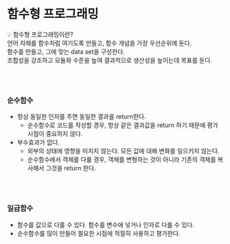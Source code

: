 # 함수형 프로그래밍

<aside>

💡 함수형 프로그래밍이란? <br />
언어 자체를 함수처럼 여기도록 만들고, 함수 개념을 가장 우선순위에 둔다. <br />
함수를 만들고, 그에 맞는 data set을 구성한다.<br />
조합성을 강조하고 모듈화 수준을 높여 결과적으로 생산성을 높이는데 목표를 둔다.

</aside>

<br />
<br />

### 순수함수

-   항상 동일한 인자를 주면 동일한 결과를 return한다.
    -   순수함수로 코드를 작성할 경우, 항상 같은 결과값을 return 하기 때문에 평가 시점이 중요하지 않다.
-   부수효과가 없다.
    -   외부의 상태에 영향을 미치지 않는다. 모든 값에 대해 변화를 일으키지 않는다.
    -   순수함수에서 객체를 다룰 경우, 객체를 변형하는 것이 아니라 기존의 객체를 복사해서 그것을 return 한다.

<br />
<br />

### 일급함수

-   함수를 값으로 다룰 수 있다. 함수를 변수에 넣거나 인자로 다룰 수 있다.
-   순수함수를 많이 만들어 필요한 시점에 적절히 사용하고 평가한다.
